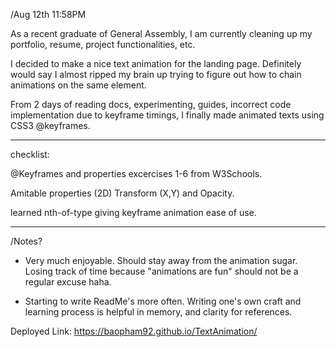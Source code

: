 /Aug 12th 11:58PM

As a recent graduate of General Assembly, I am currently cleaning up my portfolio, resume, project functionalities, etc.

I decided to make a nice text animation for the landing page. Definitely would say I almost ripped my brain up trying to figure out how to chain animations on the same element.

From 2 days of reading docs, experimenting, guides, incorrect code implementation due to keyframe timings, I finally made animated texts using CSS3 @keyframes.

----------------------------------------------------------

checklist:

@Keyframes and properties excercises 1-6 from W3Schools.
<!-- Definitely helped. Amazing resource. -->

Amitable properties (2D) Transform (X,Y) and Opacity.
<!-- Core animation -->

learned nth-of-type giving keyframe animation ease of use.
<!-- Timing is always important when animating. -->

----------------------------------------------------------

/Notes?

- Very much enjoyable. Should stay away from the animation sugar. Losing track of time because "animations are fun" should not be a regular excuse haha.

- Starting to write ReadMe's more often.  Writing one's own craft and learning process is helpful in memory, and clarity for references.

Deployed Link: https://baopham92.github.io/TextAnimation/

